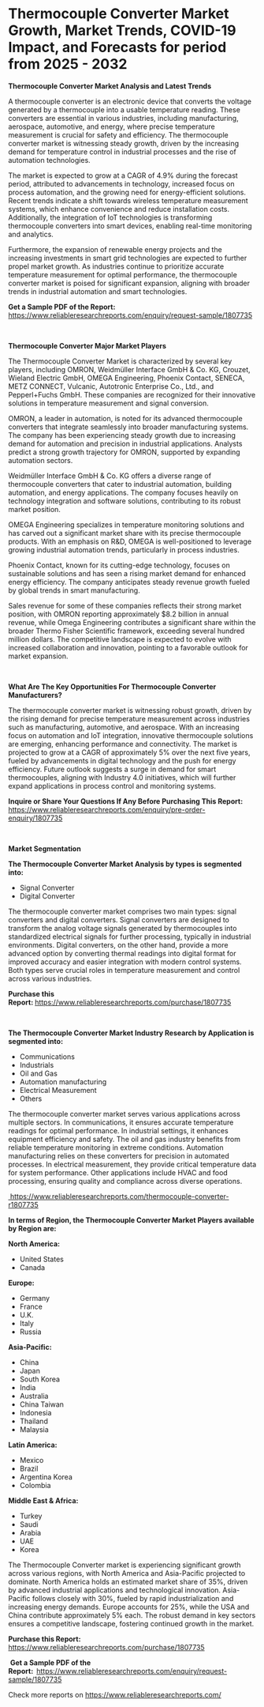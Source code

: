 <p><h1>Thermocouple Converter Market Growth, Market Trends, COVID-19 Impact, and Forecasts for period from 2025 - 2032</h1></p><p><strong>Thermocouple Converter Market Analysis and Latest Trends</strong></p>
<p><p>A thermocouple converter is an electronic device that converts the voltage generated by a thermocouple into a usable temperature reading. These converters are essential in various industries, including manufacturing, aerospace, automotive, and energy, where precise temperature measurement is crucial for safety and efficiency. The thermocouple converter market is witnessing steady growth, driven by the increasing demand for temperature control in industrial processes and the rise of automation technologies.</p><p>The market is expected to grow at a CAGR of 4.9% during the forecast period, attributed to advancements in technology, increased focus on process automation, and the growing need for energy-efficient solutions. Recent trends indicate a shift towards wireless temperature measurement systems, which enhance convenience and reduce installation costs. Additionally, the integration of IoT technologies is transforming thermocouple converters into smart devices, enabling real-time monitoring and analytics.</p><p>Furthermore, the expansion of renewable energy projects and the increasing investments in smart grid technologies are expected to further propel market growth. As industries continue to prioritize accurate temperature measurement for optimal performance, the thermocouple converter market is poised for significant expansion, aligning with broader trends in industrial automation and smart technologies.</p></p>
<p><strong>Get a Sample PDF of the Report:&nbsp;</strong> <a href="https://www.reliableresearchreports.com/enquiry/request-sample/1807735?utm_campaign=2102&utm_medium=2&utm_source=Github&utm_content=ia&utm_term=11022025&utm_id=thermocouple-converter">https://www.reliableresearchreports.com/enquiry/request-sample/1807735</a></p>
<p>&nbsp;</p>
<p><strong>Thermocouple Converter Major Market Players</strong></p>
<p><p>The Thermocouple Converter Market is characterized by several key players, including OMRON, Weidmüller Interface GmbH & Co. KG, Crouzet, Wieland Electric GmbH, OMEGA Engineering, Phoenix Contact, SENECA, METZ CONNECT, Vulcanic, Autotronic Enterprise Co., Ltd., and Pepperl+Fuchs GmbH. These companies are recognized for their innovative solutions in temperature measurement and signal conversion.</p><p>OMRON, a leader in automation, is noted for its advanced thermocouple converters that integrate seamlessly into broader manufacturing systems. The company has been experiencing steady growth due to increasing demand for automation and precision in industrial applications. Analysts predict a strong growth trajectory for OMRON, supported by expanding automation sectors.</p><p>Weidmüller Interface GmbH & Co. KG offers a diverse range of thermocouple converters that cater to industrial automation, building automation, and energy applications. The company focuses heavily on technology integration and software solutions, contributing to its robust market position.</p><p>OMEGA Engineering specializes in temperature monitoring solutions and has carved out a significant market share with its precise thermocouple products. With an emphasis on R&D, OMEGA is well-positioned to leverage growing industrial automation trends, particularly in process industries.</p><p>Phoenix Contact, known for its cutting-edge technology, focuses on sustainable solutions and has seen a rising market demand for enhanced energy efficiency. The company anticipates steady revenue growth fueled by global trends in smart manufacturing.</p><p>Sales revenue for some of these companies reflects their strong market position, with OMRON reporting approximately $8.2 billion in annual revenue, while Omega Engineering contributes a significant share within the broader Thermo Fisher Scientific framework, exceeding several hundred million dollars. The competitive landscape is expected to evolve with increased collaboration and innovation, pointing to a favorable outlook for market expansion.</p></p>
<p>&nbsp;</p>
<p><strong>What Are The Key Opportunities For Thermocouple Converter Manufacturers?</strong></p>
<p><p>The thermocouple converter market is witnessing robust growth, driven by the rising demand for precise temperature measurement across industries such as manufacturing, automotive, and aerospace. With an increasing focus on automation and IoT integration, innovative thermocouple solutions are emerging, enhancing performance and connectivity. The market is projected to grow at a CAGR of approximately 5% over the next five years, fueled by advancements in digital technology and the push for energy efficiency. Future outlook suggests a surge in demand for smart thermocouples, aligning with Industry 4.0 initiatives, which will further expand applications in process control and monitoring systems.</p></p>
<p><strong>Inquire or Share Your Questions If Any Before Purchasing This Report:</strong> <a href="https://www.reliableresearchreports.com/enquiry/pre-order-enquiry/1807735?utm_campaign=2102&utm_medium=2&utm_source=Github&utm_content=ia&utm_term=11022025&utm_id=thermocouple-converter">https://www.reliableresearchreports.com/enquiry/pre-order-enquiry/1807735</a></p>
<p>&nbsp;</p>
<p><strong>Market Segmentation</strong></p>
<p><strong>The Thermocouple Converter Market Analysis by types is segmented into:</strong></p>
<p><ul><li>Signal Converter</li><li>Digital Converter</li></ul></p>
<p><p>The thermocouple converter market comprises two main types: signal converters and digital converters. Signal converters are designed to transform the analog voltage signals generated by thermocouples into standardized electrical signals for further processing, typically in industrial environments. Digital converters, on the other hand, provide a more advanced option by converting thermal readings into digital format for improved accuracy and easier integration with modern control systems. Both types serve crucial roles in temperature measurement and control across various industries.</p></p>
<p><strong>Purchase this Report:&nbsp;</strong><a href="https://www.reliableresearchreports.com/purchase/1807735?utm_campaign=2102&utm_medium=2&utm_source=Github&utm_content=ia&utm_term=11022025&utm_id=thermocouple-converter">https://www.reliableresearchreports.com/purchase/1807735</a></p>
<p>&nbsp;</p>
<p><strong>The Thermocouple Converter Market Industry Research by Application is segmented into:</strong></p>
<p><ul><li>Communications</li><li>Industrials</li><li>Oil and Gas</li><li>Automation manufacturing</li><li>Electrical Measurement</li><li>Others</li></ul></p>
<p><p>The thermocouple converter market serves various applications across multiple sectors. In communications, it ensures accurate temperature readings for optimal performance. In industrial settings, it enhances equipment efficiency and safety. The oil and gas industry benefits from reliable temperature monitoring in extreme conditions. Automation manufacturing relies on these converters for precision in automated processes. In electrical measurement, they provide critical temperature data for system performance. Other applications include HVAC and food processing, ensuring quality and compliance across diverse operations.</p></p>
<p><a href="https://www.reliableresearchreports.com/thermocouple-converter-r1807735?utm_campaign=2102&utm_medium=2&utm_source=Github&utm_content=ia&utm_term=11022025&utm_id=thermocouple-converter">&nbsp;https://www.reliableresearchreports.com/thermocouple-converter-r1807735</a></p>
<p><strong>In terms of Region, the Thermocouple Converter Market Players available by Region are:</strong></p>
<p>
    <p> <strong> North America: </strong>
        <ul>
            <li>United States</li>
            <li>Canada</li>
        </ul>
        </p> 
    <p> <strong> Europe: </strong>
        <ul>
            <li>Germany</li>
            <li>France</li>
            <li>U.K.</li>
            <li>Italy</li>
            <li>Russia</li>
        </ul>
        </p> 
    <p> <strong> Asia-Pacific: </strong>
        <ul>
            <li>China</li>
            <li>Japan</li>
            <li>South Korea</li>
            <li>India</li>
            <li>Australia</li>
            <li>China Taiwan</li>
            <li>Indonesia</li>
            <li>Thailand</li>
            <li>Malaysia</li>
        </ul>
        </p> 
    <p> <strong> Latin America: </strong>
        <ul>
            <li>Mexico</li>
            <li>Brazil</li>
            <li>Argentina Korea</li>
            <li>Colombia</li>
        </ul>
        </p> 
    <p> <strong> Middle East & Africa: </strong>
        <ul>
            <li>Turkey</li>
            <li>Saudi</li>
            <li>Arabia</li>
            <li>UAE</li>
            <li>Korea</li>
        </ul>
    </p>
    </p>
<p><p>The Thermocouple Converter market is experiencing significant growth across various regions, with North America and Asia-Pacific projected to dominate. North America holds an estimated market share of 35%, driven by advanced industrial applications and technological innovation. Asia-Pacific follows closely with 30%, fueled by rapid industrialization and increasing energy demands. Europe accounts for 25%, while the USA and China contribute approximately 5% each. The robust demand in key sectors ensures a competitive landscape, fostering continued growth in the market.</p></p>
<p><strong>Purchase this Report: </strong><a href="https://www.reliableresearchreports.com/purchase/1807735?utm_campaign=2102&utm_medium=2&utm_source=Github&utm_content=ia&utm_term=11022025&utm_id=thermocouple-converter">https://www.reliableresearchreports.com/purchase/1807735</a></p>
<p>&nbsp;<strong>Get a Sample PDF of the Report:&nbsp;&nbsp;</strong><a href="https://www.reliableresearchreports.com/enquiry/request-sample/1807735?utm_campaign=2102&utm_medium=2&utm_source=Github&utm_content=ia&utm_term=11022025&utm_id=thermocouple-converter">https://www.reliableresearchreports.com/enquiry/request-sample/1807735</a></p>
<p><strong></strong></p>
<p>Check more reports on <a href="https://www.reliableresearchreports.com/?utm_campaign=2102&utm_medium=2&utm_source=Github&utm_content=ia&utm_term=11022025&utm_id=thermocouple-converter">https://www.reliableresearchreports.com/</a></p>